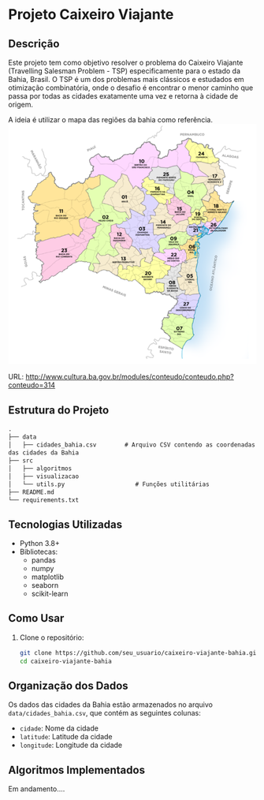 # Projeto Caixeiro Viajante 

## Descrição

Este projeto tem como objetivo resolver o problema do Caixeiro Viajante (Travelling Salesman Problem - TSP) especificamente para o estado da Bahia, Brasil. O TSP é um dos problemas mais clássicos e estudados em otimização combinatória, onde o desafio é encontrar o menor caminho que passa por todas as cidades exatamente uma vez e retorna à cidade de origem.

A ideia é utilizar o mapa das regiões da bahia como referência.
![Mapa das Regiões da Bahia](mapa.PNG)

URL: http://www.cultura.ba.gov.br/modules/conteudo/conteudo.php?conteudo=314
## Estrutura do Projeto

```
.
├── data
│   ├── cidades_bahia.csv        # Arquivo CSV contendo as coordenadas das cidades da Bahia
├── src
│   ├── algoritmos
│   ├── visualizacao
│   └── utils.py                    # Funções utilitárias
├── README.md
└── requirements.txt
```

## Tecnologias Utilizadas

- Python 3.8+
- Bibliotecas:
  - pandas
  - numpy
  - matplotlib
  - seaborn
  - scikit-learn

## Como Usar

1. Clone o repositório:

   ```sh
   git clone https://github.com/seu_usuario/caixeiro-viajante-bahia.git
   cd caixeiro-viajante-bahia
   ```

## Organização dos Dados

Os dados das cidades da Bahia estão armazenados no arquivo `data/cidades_bahia.csv`, que contém as seguintes colunas:

- `cidade`: Nome da cidade
- `latitude`: Latitude da cidade
- `longitude`: Longitude da cidade

## Algoritmos Implementados

Em andamento....